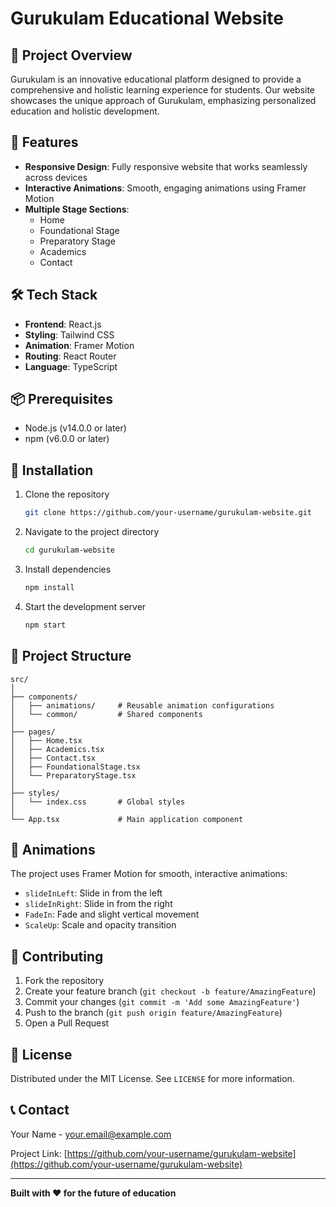 # Gurukulam Educational Website

## 🌟 Project Overview

Gurukulam is an innovative educational platform designed to provide a comprehensive and holistic learning experience for students. Our website showcases the unique approach of Gurukulam, emphasizing personalized education and holistic development.

## 🚀 Features

- **Responsive Design**: Fully responsive website that works seamlessly across devices
- **Interactive Animations**: Smooth, engaging animations using Framer Motion
- **Multiple Stage Sections**: 
  - Home
  - Foundational Stage
  - Preparatory Stage
  - Academics
  - Contact

## 🛠 Tech Stack

- **Frontend**: React.js
- **Styling**: Tailwind CSS
- **Animation**: Framer Motion
- **Routing**: React Router
- **Language**: TypeScript

## 📦 Prerequisites

- Node.js (v14.0.0 or later)
- npm (v6.0.0 or later)

## 🔧 Installation

1. Clone the repository
   ```bash
   git clone https://github.com/your-username/gurukulam-website.git
   ```

2. Navigate to the project directory
   ```bash
   cd gurukulam-website
   ```

3. Install dependencies
   ```bash
   npm install
   ```

4. Start the development server
   ```bash
   npm start
   ```

## 📂 Project Structure

```
src/
│
├── components/
│   ├── animations/     # Reusable animation configurations
│   └── common/         # Shared components
│
├── pages/
│   ├── Home.tsx
│   ├── Academics.tsx
│   ├── Contact.tsx
│   ├── FoundationalStage.tsx
│   └── PreparatoryStage.tsx
│
├── styles/
│   └── index.css       # Global styles
│
└── App.tsx             # Main application component
```

## 🎨 Animations

The project uses Framer Motion for smooth, interactive animations:
- `slideInLeft`: Slide in from the left
- `slideInRight`: Slide in from the right
- `FadeIn`: Fade and slight vertical movement
- `ScaleUp`: Scale and opacity transition

## 🤝 Contributing

1. Fork the repository
2. Create your feature branch (`git checkout -b feature/AmazingFeature`)
3. Commit your changes (`git commit -m 'Add some AmazingFeature'`)
4. Push to the branch (`git push origin feature/AmazingFeature`)
5. Open a Pull Request

## 📜 License

Distributed under the MIT License. See `LICENSE` for more information.

## 📞 Contact

Your Name - [your.email@example.com](mailto:your.email@example.com)

Project Link: [https://github.com/your-username/gurukulam-website](https://github.com/your-username/gurukulam-website)

---

**Built with ❤️ for the future of education**
